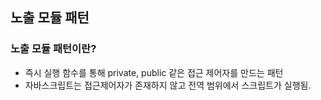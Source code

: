 ## 노출 모듈 패턴

### 노출 모듈 패턴이란?
- 즉시 실행 함수를 통해 private, public 같은 접근 제어자를 만드는 패턴
- 자바스크립트는 접근제어자가 존재하지 않고 전역 범위에서 스크립트가 실행됨.
